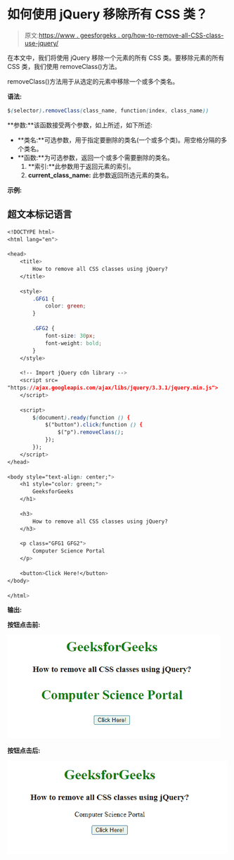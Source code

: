 # 如何使用 jQuery 移除所有 CSS 类？

> 原文:[https://www . geesforgeks . org/how-to-remove-all-CSS-class-use-jquery/](https://www.geeksforgeeks.org/how-to-remove-all-css-classes-using-jquery/)

在本文中，我们将使用 jQuery 移除一个元素的所有 CSS 类。要移除元素的所有 CSS 类，我们使用 removeClass()方法。

removeClass()方法用于从选定的元素中移除一个或多个类名。

**语法:**

```css
$(selector).removeClass(class_name, function(index, class_name))
```

**参数:**该函数接受两个参数，如上所述，如下所述:

*   **类名:**可选参数，用于指定要删除的类名(一个或多个类)。用空格分隔的多个类名。
*   **函数:**为可选参数，返回一个或多个需要删除的类名。
    1.  **索引:**此参数用于返回元素的索引。
    2.  **current_class_name:** 此参数返回所选元素的类名。

**示例:**

## 超文本标记语言

```css
<!DOCTYPE html>
<html lang="en">

<head>
    <title>
        How to remove all CSS classes using jQuery?
    </title>

    <style>
        .GFG1 {
            color: green;
        }

        .GFG2 {
            font-size: 30px;
            font-weight: bold;
        }
    </style>

    <!-- Import jQuery cdn library -->
    <script src=
"https://ajax.googleapis.com/ajax/libs/jquery/3.3.1/jquery.min.js">
    </script>

    <script>
        $(document).ready(function () {
            $("button").click(function () {
                $("p").removeClass();
            });
        });
    </script>
</head>

<body style="text-align: center;">
    <h1 style="color: green;">
        GeeksforGeeks
    </h1>

    <h3>
        How to remove all CSS classes using jQuery?
    </h3>

    <p class="GFG1 GFG2">
        Computer Science Portal
    </p>

    <button>Click Here!</button>
</body>

</html>
```

**输出:**

**按钮点击前:**

![](img/c0ac97aca1f84ea6a46f2bbfc839b380.png)

**按钮点击后:**

![](img/fd525b08cfa64af1971fd94361cd7f60.png)